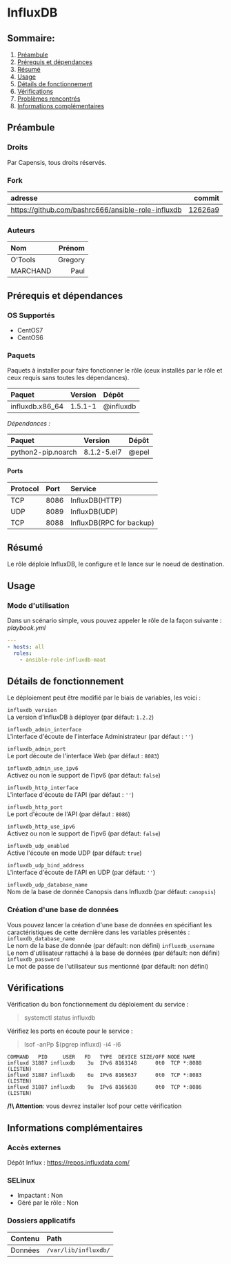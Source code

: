 # InfluxDB

## Sommaire:

1. [Préambule](#préambule)
2. [Prérequis et dépendances](#prérequis-et-dépendances)
3. [Résumé](#résumé)
4. [Usage](#usage)
5. [Détails de fonctionnement](#détails-de-fonctionnement)
6. [Vérifications](#vérifications)
7. [Problèmes rencontrés](#problèmes-rencontrés)
8. [Informations complémentaires](#informations-complémentaires)

## Préambule

### Droits

Par Capensis, tous droits réservés.

### Fork

adresse     | commit
:-----------|-------:
https://github.com/bashrc666/ansible-role-influxdb  | [12626a9](https://github.com/bashrc666/ansible-role-influxdb/tree/12626a971a369db035ae786d9f6fb4d898a4f5cf)

### Auteurs

|Nom         | Prénom |
|:-----------|-------:|
|O'Tools     | Gregory|
|MARCHAND    | Paul   |

## Prérequis et dépendances

### OS Supportés

* CentOS7
* CentOS6


### Paquets

Paquets à installer pour faire fonctionner le rôle (ceux installés par le rôle et ceux requis sans toutes les dépendances).

| Paquet          | Version | Dépôt     |
| :-----          | :------ | :----     |
| influxdb.x86_64 | 1.5.1-1 | @influxdb |

*Dépendances :*

| Paquet             | Version     | Dépôt |
| :-----             | :------     | :---- |
| python2-pip.noarch | 8.1.2-5.el7 | @epel |

#### Ports

| Protocol | Port   | Service                  |
| :------- | :----- | :------                  |
| TCP      | 8086   | InfluxDB(HTTP)           |
| UDP      | 8089   | InfluxDB(UDP)            |
| TCP      | 8088   | InfluxDB(RPC for backup) |
## Résumé

Le rôle déploie InfluxDB, le configure et le lance sur le noeud de destination.

## Usage

### Mode d'utilisation

Dans un scénario simple, vous pouvez appeler le rôle de la façon suivante :
*playbook.yml*
```yaml
---
- hosts: all
  roles:
    - ansible-role-influxdb-maat
```

## Détails de fonctionnement

Le déploiement peut être modifié par le biais de variables, les voici :

`influxdb_version`<br/>
La version d'influxDB à déployer (par défaut: `1.2.2`)

`influxdb_admin_interface`<br/>
L'interface d'écoute de l'interface Administrateur (par défaut : `''`)

`influxdb_admin_port`<br/>
Le port découte de l'interface Web (par défaut : `8083`)

`influxdb_admin_use_ipv6`<br/>
Activez ou non le support de l'ipv6 (par défaut: `false`)

`influxdb_http_interface`<br/>
L'interface d'écoute de l'API (par défaut : `''`)

`influxdb_http_port`<br/>
Le port d'écoute de l'API (par défaut : `8086`)

`influxdb_http_use_ipv6`<br/>
Activez ou non le support de l'ipv6 (par défaut: `false`)

`influxdb_udp_enabled`<br/>
Active l'écoute en mode UDP (par défaut: `true`)

`influxdb_udp_bind_address`<br/>
L'interface d'écoute de l'API en UDP (par défaut: `''`)

`influxdb_udp_database_name`<br/>
Nom de la base de donnée Canopsis dans Influxdb (par défaut: `canopsis`)

### Création d'une base de données

Vous pouvez lancer la création d'une base de données en spécifiant les caractéristiques de cette dernière dans les variables présentés :
`influxdb_database_name`<br>
Le nom de la base de donnée (par défault: non défini)
`influxdb_username`<br>
Le nom d'utilisateur rattaché à la base de données (par défault: non défini)
`influxdb_password`<br>
Le mot de passe de l'utilisateur sus mentionné (par défault: non défini)


## Vérifications

Vérification du bon fonctionnement du déploiement du service :

> systemctl status influxdb

Vérifiez les ports en écoute pour le service :

> lsof -anPp $(pgrep influxd) -i4 -i6
```shell
COMMAND   PID     USER   FD   TYPE  DEVICE SIZE/OFF NODE NAME
influxd 31887 influxdb    3u  IPv6 8163148      0t0  TCP *:8088 (LISTEN)
influxd 31887 influxdb    6u  IPv6 8165637      0t0  TCP *:8083 (LISTEN)
influxd 31887 influxdb    9u  IPv6 8165638      0t0  TCP *:8086 (LISTEN)
```

**/!\ Attention**: vous devrez installer lsof pour cette vérification

## Informations complémentaires

### Accès externes

Dépôt Influx : https://repos.influxdata.com/

### SELinux

* Impactant : Non
* Géré par le rôle : Non

### Dossiers applicatifs

| Contenu | Path                 |
| :----   | :----                |
| Données | `/var/lib/influxdb/` |

